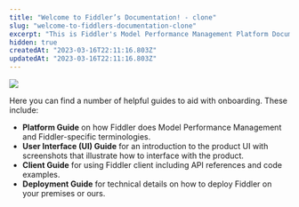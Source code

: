```yaml
---
title: "Welcome to Fiddler’s Documentation! - clone"
slug: "welcome-to-fiddlers-documentation-clone"
excerpt: "This is Fiddler's Model Performance Management Platform Documentation.  Fiddler is a pioneer in enterprise Model Performance Management. Data Science, MLOps, and business teams use Fiddler to monitor, explain, analyze, and improve their models and build trust into AI."
hidden: true
createdAt: "2023-03-16T22:11:16.803Z"
updatedAt: "2023-03-16T22:11:16.803Z"
---
```

![](https://files.readme.io/e80f7fb-fiddler-social-banner_linkedin-personal_1.png)

Here you can find a number of helpful guides to aid with onboarding. These include:

- **Platform Guide** on how Fiddler does Model Performance Management and Fiddler-specific terminologies.
- **User Interface (UI) Guide** for an introduction to the product UI with screenshots that illustrate how to interface with the product.
- **Client Guide** for using Fiddler client including API references and code examples.
- **Deployment Guide** for technical details on how to deploy Fiddler on your premises or ours.